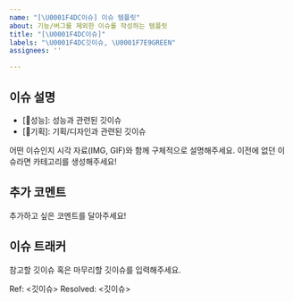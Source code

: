 ```yaml
---
name: "[\U0001F4DC이슈] 이슈 템플릿"
about: 기능/버그를 제외한 이슈를 작성하는 템플릿
title: "[\U0001F4DC이슈]"
labels: "\U0001F4DC깃이슈, \U0001F7E9GREEN"
assignees: ''

---
```


## 이슈 설명

- [🚀성능]: 성능과 관련된 깃이슈
- [🎨기획]: 기획/디자인과 관련된 깃이슈

어떤 이슈인지 시각 자료(IMG, GIF)와 함께 구체적으로 설명해주세요.
이전에 없던 이슈라면 카테고리를 생성해주세요!

## 추가 코멘트

추가하고 싶은 코멘트를 달아주세요!

## 이슈 트래커
참고할 깃이슈 혹은 마무리할 깃이슈를 입력해주세요.

Ref: <깃이슈>
Resolved: <깃이슈>
